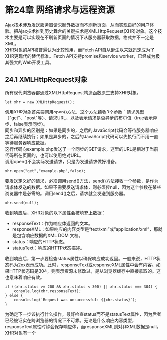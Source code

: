 # 第24章 网络请求与远程资源
Ajax技术涉及发送服务器请求额外数据而不刷新页面，从而实现良好的用户体验。把Ajax技术推到历史舞台的关键技术是XMLHttpRequest(XHR)对象。这个技术主要是可以实现在不刷新页面的情况下从服务器获取数据，格式并不一定是XML。  
XHR对象的API被普遍认为比较难用，而Fetch API自从诞生以来就迅速成为了XHR更现代的替代标准。Fetch API支持promise和service worker，已经成为极其强大的Web开发工具。  
## 24.1 XMLHttpRequest对象
所有现代浏览器都通过XMLHttpRequest构造函数原生支持XHR对象。
```
let xhr = new XMLHttpRequest();
```
使用XHR对象首先要调用open()方法，这个方法接收3个参数：请求类型（"get"、"post"等）、请求URL，以及表示请求是否异步的布尔值（true表示异步，false表示同步）。  
同步和异步的区别是：如果是同步的，之后的JavaScript代码会等待服务器响应之后再继续执行；如果是异步的，之后的JavaScript代码可以先执行而不用一直等待服务器响应数据。  
这行代码向example.php发送了一个同步的GET请求，这里的URL是相对于当前代码所在页面的，也可以使用绝对URL。  
调用open()不会实际发送请求，只是为发送请求做好准备。
```
xhr.open("get","example.php",false);
```
要发送定义好的请求，必须调用send()方法，send()方法接收一个参数，是作为请求体发送的数据。如果不需要发送请求体，则必须传null，因为这个参数在某些浏览器中是必需的。调用send()之后，请求就会发送到服务器。
```
xhr.send(null);
```
收到响应后，XHR对象的以下属性会被填充上数据：
- responseText：作为响应体返回的文本。
- responseXML：如果响应的内容类型是“text/xml”或“application/xml”，那就是包含响应数据的XML DOM 文档。
- status：响应的HTTP状态。
- statusText：响应的HTTP状态描述。  

收到响应后，第一步要检查status属性以确保响应成功返回。一般来说，HTTP状态码为2xx表示成功。此时，responseText或responseXML属性中会有内容。如果HTTP状态码是304，则表示资源未修改过，是从浏览器缓存中直接拿取的。这也意味着响应有效。
```
if ((xhr.status >= 200 && xhr.status < 300) || xhr.status === 304) {
    console.log(xhr.responseText);
} else {
    console.log(`Request was unsuccessful: ${xhr.status}`);
}
```
为确定下一步该执行什么操作，最好检查status而不是statusText属性，因为后者已经被证实在跨浏览器的情况下不可靠。无论是什么响应内容类型，responseText属性时钟会保存响应体，而responseXML则对非XML数据是null。  
XHR对象有一个
